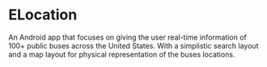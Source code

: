 # ELocation
An Android app that focuses on giving the user real-time information of 100+ public buses across the United States. With a simplistic search layout and a map layout for physical representation of the buses locations. 
